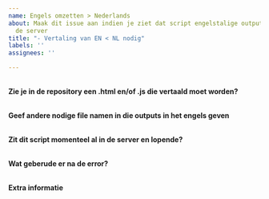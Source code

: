 ```yaml
---
name: Engels omzetten > Nederlands
about: Maak dit issue aan indien je ziet dat script engelstalige output geeft voor
  de server
title: "- Vertaling van EN < NL nodig"
labels: ''
assignees: ''

---
```


<br>**Zie je in de repository een .html  en/of .js die vertaald moet worden?**


<br>**Geef andere nodige file namen in die outputs in het engels geven**


<br>**Zit dit script momenteel al in de server en lopende?**


<br>**Wat geberude er na de error?**


<br>**Extra informatie**
